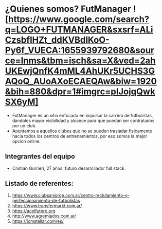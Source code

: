 # ¿Quienes somos? FutManager ![https://www.google.com/search?q=LOGO+FUTMANAGER&sxsrf=ALiCzsbfIHZt_ddKVBdlKoO-Py6f_VUECA:1655939792680&source=lnms&tbm=isch&sa=X&ved=2ahUKEwjQnfK4mML4AhUKr5UCHS3GAQoQ_AUoAXoECAEQAw&biw=1920&bih=880&dpr=1#imgrc=plJojqQwkSX6yM]
- FutManager es un sitio enfocado en impulsar la carrera de futbolistas, dandoles mayor visibilidad y alcance para que puedan ser contratados por un club.
- Apuntamos a aquellos clubes que no se pueden trasladar fisicamente hacia todos los centros de entrenamientos, por eso somos la mejor opcion online.

## Integrantes del equipo
- Cristian Gurrieri, 27 años, futuro desarrollador full stack.


## Listado de referentes:
1. <https://www.clubsanjorge.com.ar/centro-reclutamiento-y-perfeccionamiento-de-futbolistas>
2. <https://www.transfermarkt.com.ar/>
3. <https://acolfutpro.org>
4. <http://www.agremiados.com.ar/>
5. <https://icmstellar.com/es/>